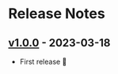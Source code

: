 # Release Notes

## [v1.0.0](https://github.com/Manoz/venus/compare/v1.0.0...main) - 2023-03-18

- First release 🚀
